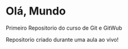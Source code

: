 # Olá, Mundo
 Primeiro Repositorio do curso de Git e GitWub

Repositorio criado durante uma aula ao vivo!